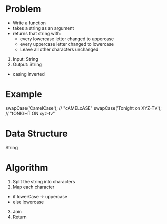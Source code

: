 # Problem

- Write a function
- takes a string as an argument
- returns that string with:
  - every lowercase letter changed to uppercase
  - every uppercase letter changed to lowercase
  - Leave all other characters unchanged

1. Input: String
2. Output: String
  - casing inverted

# Example

swapCase('CamelCase');              // "cAMELcASE"
swapCase('Tonight on XYZ-TV');      // "tONIGHT ON xyz-tv"

# Data Structure

String 

# Algorithm

1. Split the string into characters
2. Map each character 
  - if lowerCase -> uppercase 
  - else lowercase 
3. Join 
4. Return
